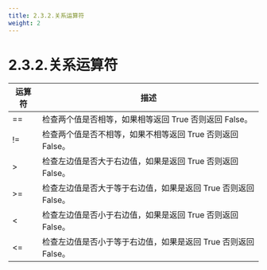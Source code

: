 ```yaml
---
title: 2.3.2.关系运算符
weight: 2
---
```


# 2.3.2.关系运算符

|  运算符   | 描述  |
|  ----  | ----  |
|==	|检查两个值是否相等，如果相等返回 True 否则返回 False。|
|!=	|检查两个值是否不相等，如果不相等返回 True 否则返回 False。|
|>	|检查左边值是否大于右边值，如果是返回 True 否则返回 False。|
|>=	|检查左边值是否大于等于右边值，如果是返回 True 否则返回 False。|
|<	|检查左边值是否小于右边值，如果是返回 True 否则返回 False。|
|<=	|检查左边值是否小于等于右边值，如果是返回 True 否则返回 False。|